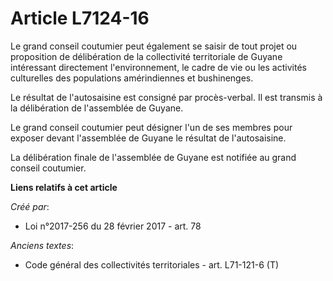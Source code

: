 # Article L7124-16

Le grand conseil coutumier peut également se saisir de tout projet ou proposition de délibération de la collectivité
territoriale de Guyane intéressant directement l'environnement, le cadre de vie ou les activités culturelles des populations
amérindiennes et bushinenges.

Le résultat de l'autosaisine est consigné par procès-verbal. Il est transmis à la délibération de l'assemblée de Guyane.

Le grand conseil coutumier peut désigner l'un de ses membres pour exposer devant l'assemblée de Guyane le résultat de
l'autosaisine.

La délibération finale de l'assemblée de Guyane est notifiée au grand conseil coutumier.

**Liens relatifs à cet article**

_Créé par_:

  - Loi n°2017-256 du 28 février 2017 - art. 78

_Anciens textes_:

  - Code général des collectivités territoriales - art. L71-121-6 (T)
